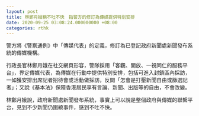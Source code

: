 ```yaml
---
layout: post
title: 林鄭月娥稱不吐不快　指警方的修訂為傳媒提供特別安排
date: 2020-09-25 03:08:24.000000000 +08:00
categories: rthk
---
```


警方將《警察通例》中「傳媒代表」的定義，修訂為已登記政府新聞處新聞發布系統的傳媒機構。

行政長官林鄭月娥在社交網頁形容，警隊採用「客觀、開放、一視同仁的服務平台」，界定傳媒代表，為傳媒在行動中提供特別安排，包括可進入封鎖區內採訪，一如獲安排出席記者招待會或活動做採訪，反問「怎會是打壓新聞自由或篩選記者」；又說《基本法》保障香港居民享有言論、新聞、出版等的自由，不會改變。

林鄭月娥說，政府新聞處新聞發布系統，事實上可以說是整個政府與傳媒的聯繫平台，見到不少新聞仍圍繞事件，感到不吐不快。

